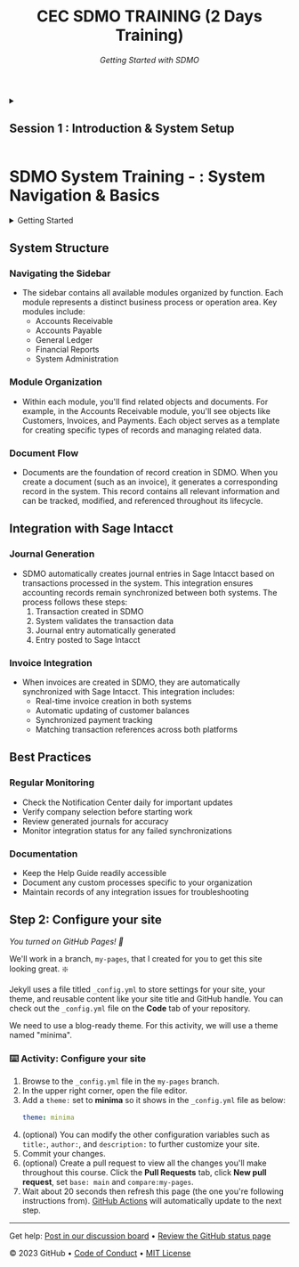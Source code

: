 
<header>

# CEC SDMO TRAINING (2 Days Training)
_Getting Started with SDMO_

</header>


<details id=2 closed>
<summary><h2>Session 1 : Introduction & System Setup </h2></summary>

LogIn to System

 ```text 
 https://prd1.eu.erp.sage.com/
```

## Landing Page

- **Header**

   - [x] Current Company & Selection
   - [x] Notification (Invoices/Jornals - Errors/Success, Release Notes, More)
   - [x] Help Center (Documentation)
   - [x] User Preferences

 - **Dashboard**
 - **Navigating the Sidebar (Modules)**




With GitHub Pages, you can host project blogs, documentation, resumes, portfolios, or any other static content you'd like. Your GitHub repository can easily become its own website. In this course, we'll show you how to set up your own site or blog using GitHub Pages.

- **Who is this for**: Beginners, students, project maintainers, small businesses.
- **What you'll learn**: How to build a GitHub Pages site.
- **What you'll build**: We'll build a simple GitHub Pages site with a blog. We'll use [Jekyll](https://jekyllrb.com), a static site generator.
- **Prerequisites**: If you need to learn about branches, commits, and pull requests, take [Introduction to GitHub](https://github.com/skills/introduction-to-github) first.
- **How long**: This course is five steps long and takes less than one hour to complete.
  
**Course tips:**
  - Glossary terms will be _emphasised_ and linked to their definiton.

## How to start this course

1. Right-click **Start course** and open the link in a new tab.
   <br />[![start-course](https://user-images.githubusercontent.com/1221423/218596841-0645fe1a-4aaf-4f51-9ab3-8aa2d3fdd487.svg)](https://github.com/skills/github-pages/generate)
2. In the new tab, follow the prompts to create a new repository.
   - For owner, choose your personal account or an organization to host the repository.
   - We recommend creating a public repository—private repositories will [use Actions minutes](https://docs.github.com/en/billing/managing-billing-for-github-actions/about-billing-for-github-actions).
   - Name the repository something easy for you to recognize and remember.
   ![Screenshot of the "Create a new repository" page. The "Public" repository option is highlighted with an orange box.](/images/create-a-repository.png)
3. After your new repository is created, wait about 20 seconds, then refresh the page. Follow the step-by-step instructions in the new repository's README. [GitHub Actions](https://docs.github.com/en/actions) will automatically close this welcome and open the first step.

</details>


# SDMO System Training - : System Navigation & Basics

<details>
<summary>Getting Started</summary>

### Login & Company Selection
- When you first log into SDMO, you'll need to select your working company from the dropdown menu at the top of the screen. This is crucial as all transactions and records will be associated with the selected company. Remember to verify your selected company before performing any operations to ensure data accuracy.

### Understanding the Notification Center
- The Notification Center, accessible from the top navigation bar, serves as your central hub for system alerts, updates, and important messages. You'll receive notifications for events like completed integrations, successful journal postings, and any system-related announcements. Check this regularly to stay informed about system activities and potential issues that need your attention.

### Help Guide Access
- The comprehensive Help Guide can be accessed via the "?" icon in the top-right corner. It contains detailed documentation, step-by-step tutorials, and troubleshooting guides. Take time to familiarize yourself with this resource as it will be invaluable for self-service support and learning advanced features.
</details>

## System Structure

### Navigating the Sidebar
- The sidebar contains all available modules organized by function. Each module represents a distinct business process or operation area. Key modules include:
  - Accounts Receivable
  - Accounts Payable
  - General Ledger
  - Financial Reports
  - System Administration

### Module Organization
- Within each module, you'll find related objects and documents. For example, in the Accounts Receivable module, you'll see objects like Customers, Invoices, and Payments. Each object serves as a template for creating specific types of records and managing related data.

### Document Flow
- Documents are the foundation of record creation in SDMO. When you create a document (such as an invoice), it generates a corresponding record in the system. This record contains all relevant information and can be tracked, modified, and referenced throughout its lifecycle.

## Integration with Sage Intacct

### Journal Generation
- SDMO automatically creates journal entries in Sage Intacct based on transactions processed in the system. This integration ensures accounting records remain synchronized between both systems. The process follows these steps:
  1. Transaction created in SDMO
  2. System validates the transaction data
  3. Journal entry automatically generated
  4. Entry posted to Sage Intacct

### Invoice Integration
- When invoices are created in SDMO, they are automatically synchronized with Sage Intacct. This integration includes:
  - Real-time invoice creation in both systems
  - Automatic updating of customer balances
  - Synchronized payment tracking
  - Matching transaction references across both platforms

## Best Practices

### Regular Monitoring
- Check the Notification Center daily for important updates
- Verify company selection before starting work
- Review generated journals for accuracy
- Monitor integration status for any failed synchronizations

### Documentation
- Keep the Help Guide readily accessible
- Document any custom processes specific to your organization
- Maintain records of any integration issues for troubleshooting












<!--
  <<< Author notes: Step 2 >>>
  Start this step by acknowledging the previous step.
  Define terms and link to docs.github.com.
  Historic note: previous version checked for empty pull request, changed to the correct theme `minima`.
-->

## Step 2: Configure your site

_You turned on GitHub Pages! :tada:_

We'll work in a branch, `my-pages`, that I created for you to get this site looking great. :sparkle:

Jekyll uses a file titled `_config.yml` to store settings for your site, your theme, and reusable content like your site title and GitHub handle. You can check out the `_config.yml` file on the **Code** tab of your repository.

We need to use a blog-ready theme. For this activity, we will use a theme named "minima".

### :keyboard: Activity: Configure your site

1. Browse to the `_config.yml` file in the `my-pages` branch.
1. In the upper right corner, open the file editor.
1. Add a `theme:` set to **minima** so it shows in the `_config.yml` file as below:
   ```yml
   theme: minima
   ```
1. (optional) You can modify the other configuration variables such as `title:`, `author:`, and `description:` to further customize your site.
1. Commit your changes.
1. (optional) Create a pull request to view all the changes you'll make throughout this course. Click the **Pull Requests** tab, click **New pull request**, set `base: main` and `compare:my-pages`.
1. Wait about 20 seconds then refresh this page (the one you're following instructions from). [GitHub Actions](https://docs.github.com/en/actions) will automatically update to the next step.

<footer>

<!--
  <<< Author notes: Footer >>>
  Add a link to get support, GitHub status page, code of conduct, license link.
-->

---

Get help: [Post in our discussion board](https://github.com/orgs/skills/discussions/categories/github-pages) &bull; [Review the GitHub status page](https://www.githubstatus.com/)

&copy; 2023 GitHub &bull; [Code of Conduct](https://www.contributor-covenant.org/version/2/1/code_of_conduct/code_of_conduct.md) &bull; [MIT License](https://gh.io/mit)

</footer>

